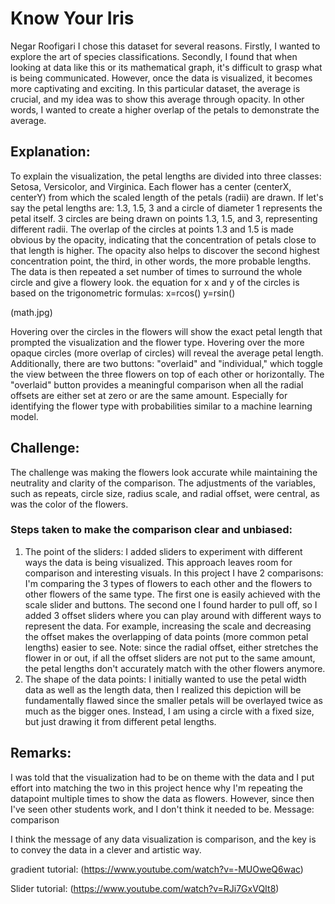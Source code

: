 # **Know Your Iris**
Negar Roofigari 
I chose this dataset for several reasons. Firstly, I wanted to explore the art of species classifications. Secondly, I found that when looking at data like this or its mathematical graph, it's difficult to grasp what is being communicated. However, once the data is visualized, it becomes more captivating and exciting.
In this particular dataset, the average is crucial, and my idea was to show this average through opacity. In other words, I wanted to create a higher overlap of the petals to demonstrate the average. 
## Explanation:
To explain the visualization, the petal lengths are divided into three classes: Setosa, Versicolor, and Virginica. Each flower has a center (centerX, centerY) from which the scaled length of the petals (radii) are drawn.  If let's say the petal lengths are: 1.3, 1.5, 3 and a circle of diameter 1 represents the petal itself. 3 circles are being drawn on points 1.3, 1.5, and 3, representing different radii. The overlap of the circles at points 1.3 and 1.5 is made obvious by the opacity, indicating that the concentration of petals close to that length is higher. The opacity also helps to discover the second highest concentration point, the third, in other words, the more probable lengths. The data is then repeated a set number of times to surround the whole circle and give a flowery look.
the equation for x and y of the circles is based on the trigonometric formulas: x=rcos() y=rsin()
                                                         
(math.jpg)

Hovering over the circles in the flowers will show the exact petal length that prompted the visualization and the flower type. Hovering over the more opaque circles (more overlap of circles) will reveal the average petal length. 
Additionally, there are two buttons: "overlaid" and "individual," which toggle the view between the three flowers on top of each other or horizontally. The "overlaid" button provides a meaningful comparison when all the radial offsets are either set at zero or are the same amount. Especially for identifying the flower type with probabilities similar to a machine learning model.
## Challenge:
The challenge was making the flowers look accurate while maintaining the neutrality and clarity of the comparison. The adjustments of the variables, such as repeats, circle size, radius scale, and radial offset, were central, as was the color of the flowers.
### Steps taken to make the comparison clear and unbiased:
1. The point of the sliders: 
 I added sliders to experiment with different ways the data is being visualized. This approach leaves room for comparison and interesting visuals. In this project I have 2 comparisons: I'm comparing the 3 types of flowers to each other and the flowers to other flowers of the same type. The first one is easily achieved with the scale slider and buttons. The second one I found harder to pull off, so I added 3 offset sliders where you can play around with different ways to represent the data. For example, increasing the scale and decreasing the offset makes the overlapping of data points (more common petal lengths) easier to see. 
Note: since the radial offset, either stretches the flower in or out, if all the offset sliders are not put to the same amount, the petal lengths don't accurately match with the other flowers anymore. 
2. The shape of the data points: 
I initially wanted to use the petal width data as well as the length data, then I realized this depiction will be fundamentally flawed since the smaller petals will be overlayed twice as much as the bigger ones. Instead, I am using a circle with a fixed size, but just drawing it from different petal lengths.

## Remarks:
I was told that the visualization had to be on theme with the data and I put effort into matching the two in this project hence why I'm repeating the datapoint multiple times to show the data as flowers. However, since then I've seen other students work, and I don't think it needed to be. 
Message: comparison

I think the message of any data visualization is comparison, and the key is to convey the data in a clever and artistic way.

gradient tutorial: 
(https://www.youtube.com/watch?v=-MUOweQ6wac)

Slider tutorial:
(https://www.youtube.com/watch?v=RJi7GxVQIt8)
